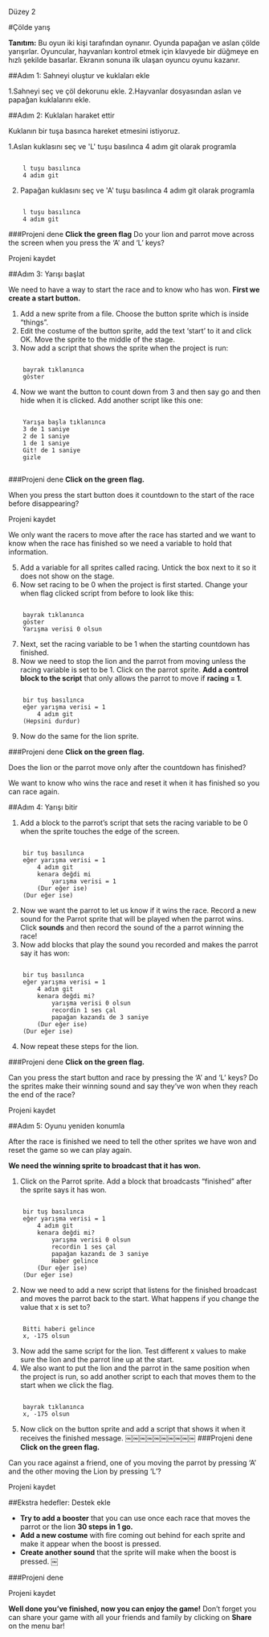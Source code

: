 Düzey 2

#Çölde yarış

__Tanıtım:__
Bu oyun iki kişi tarafından oynanır. Oyunda papağan ve aslan çölde yarışırlar. Oyuncular, hayvanları kontrol etmek için klavyede bir düğmeye en hızlı şekilde basarlar. Ekranın sonuna ilk ulaşan oyuncu oyunu kazanır.


##Adım 1: Sahneyi oluştur ve kuklaları ekle

1.Sahneyi seç ve çöl dekorunu ekle. 
2.Hayvanlar dosyasından aslan ve papağan kuklalarını ekle.



##Adım 2: Kuklaları haraket ettir


Kuklanın bir tuşa basınca hareket etmesini istiyoruz.


1.Aslan kuklasını seç ve 'L' tuşu basılınca 4 adım git olarak programla

```scratch

	l tuşu basılınca
	4 adım git
```

2. Papağan kuklasını seç ve 'A' tuşu basılınca 4 adım git olarak programla

```scratch

	l tuşu basılınca
	4 adım git
```

###Projeni dene
__Click the green flag__ 
Do your lion and parrot move across the screen when you press the ‘A’ and ‘L’ keys?

Projeni kaydet


##Adım 3: Yarışı başlat

We need to have a way to start the race and to know who has won. __First we create a start button.__

1. Add a new sprite from a file. Choose the button sprite which is inside “things”.
2. Edit the costume of the button sprite, add the text ‘start’ to it and click OK. Move the sprite to the middle of the stage.
3. Now add a script that shows the sprite when the project is run:

```scratch

	bayrak tıklanınca
	göster
```
4. Now we want the button to count down from 3 and then say go and then hide when it is clicked. Add another script like this one:

```scratch

	Yarışa başla tıklanınca
	3 de 1 saniye
	2 de 1 saniye
	1 de 1 saniye
	Git! de 1 saniye
	gizle
	
```
###Projeni dene
__Click on the green flag.__

When you press the start button does it countdown to the start of the race before disappearing?

Projeni kaydet

We only want the racers to move after the race has started and we want to know when the race has finished so we need a variable to hold that information.

5. Add a variable for all sprites called racing. Untick the box next to it so it does not show on the stage.
6. Now set racing to be 0 when the project is first started. Change your when flag clicked script
from before to look like this:

```scratch

	bayrak tıklanınca
	göster
	Yarışma verisi 0 olsun
```
7. Next, set the racing variable to be 1 when the starting countdown has finished.
8. Now we need to stop the lion and the parrot from moving unless the racing variable is set to be 1. Click on the parrot sprite. __Add a control block to the script__ that only allows the
parrot to move if __racing = 1__.

```scratch

	bir tuş basılınca
	eğer yarışma verisi = 1
		4 adım git
	(Hepsini durdur)
```
9. Now do the same for the lion sprite.

###Projeni dene
__Click on the green flag.__

Does the lion or the parrot move only after the countdown has finished?

We want to know who wins the race and reset it when it has finished so you can
race again.

##Adım 4: Yarışı bitir

1. Add a block to the parrot’s script that sets the racing variable to be 0 when the sprite touches the edge of the screen.

```scratch

	bir tuş basılınca
	eğer yarışma verisi = 1
		4 adım git
		kenara değdi mi
			yarışma verisi = 1
		(Dur eğer ise)
	(Dur eğer ise)
```
2. Now we want the parrot to let us know if it wins the race. Record a new sound for the Parrot sprite that will be played when the parrot wins. Click __sounds__ and then record the sound of the a parrot winning the race!
3. Now add blocks that play the sound you recorded and makes the parrot say it has won:

```scratch

	bir tuş basılınca
	eğer yarışma verisi = 1
		4 adım git
		kenara değdi mi?
			yarışma verisi 0 olsun
			recordin 1 ses çal
			papağan kazandı de 3 saniye
		(Dur eğer ise)
	(Dur eğer ise)
```
4. Now repeat these steps for the lion.

###Projeni dene
__Click on the green flag.__

Can you press the start button and race by pressing the ‘A’ and ‘L’ keys?
Do the sprites make their winning sound and say they’ve won when they reach the end of the race?

Projeni kaydet

##Adım 5: Oyunu yeniden konumla

After the race is finished we need to tell the other sprites we have won and reset the
game so we can play again.

__We need the winning sprite to broadcast that it has won.__

1. Click on the Parrot sprite.
Add a block that broadcasts “finished” after the sprite says it has won.

```scratch

	bir tuş basılınca
	eğer yarışma verisi = 1
		4 adım git
		kenara değdi mi?
			yarışma verisi 0 olsun
			recordin 1 ses çal
			papağan kazandı de 3 saniye
			Haber gelince
		(Dur eğer ise)
	(Dur eğer ise)
```
2. Now we need to add a new script that listens for the finished broadcast and moves the parrot
back to the start. What happens if you change the value that x is set to?

```scratch

	Bitti haberi gelince
	x, -175 olsun
```
3. Now add the same script for the lion. Test different x values to make sure the lion and the parrot line up at the start.
4. We also want to put the lion and the parrot in the same position when the project is run, so add another script to each that moves them to the start
when we click the flag.

```scratch

	bayrak tıklanınca
	x, -175 olsun
```
5. Now click on the button sprite and add a script that shows it when it receives the finished message.
￼￼￼￼￼￼￼￼￼￼
###Projeni dene
__Click on the green flag.__


Can you race against a friend, one of you moving the parrot by pressing ‘A’ and the
other moving the Lion by pressing ‘L’?

Projeni kaydet

##Ekstra hedefler: Destek ekle


* __Try to add a booster__ that you can use once each race that moves the parrot or the lion __30 steps in 1 go.__
* __Add a new costume__ with fire coming out behind for each sprite and make it appear when the boost is pressed.
* __Create another sound__ that the sprite will make when the boost is pressed.
￼

###Projeni dene

Projeni kaydet


__Well done you’ve finished, now you can enjoy the game!__
Don’t forget you can share your game with all your friends and family by clicking on __Share__ on the menu bar!
